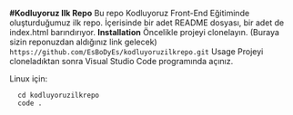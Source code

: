 **#Kodluyoruz Ilk Repo**
Bu repo Kodluyoruz Front-End Eğitiminde oluşturduğumuz ilk repo. İçerisinde bir adet README dosyası, bir adet de index.html barındırıyor.
**Installation**
Öncelikle projeyi clonelayın. (Buraya sizin reponuzdan aldığınız link gelecek)
      ```https://github.com/EsBoDyEs/kodluyoruzilkrepo.git```
Usage
Projeyi cloneladıktan sonra Visual Studio Code programında açınız.

Linux için:
  ```
    cd kodluyoruzilkrepo
    code .
  ```
